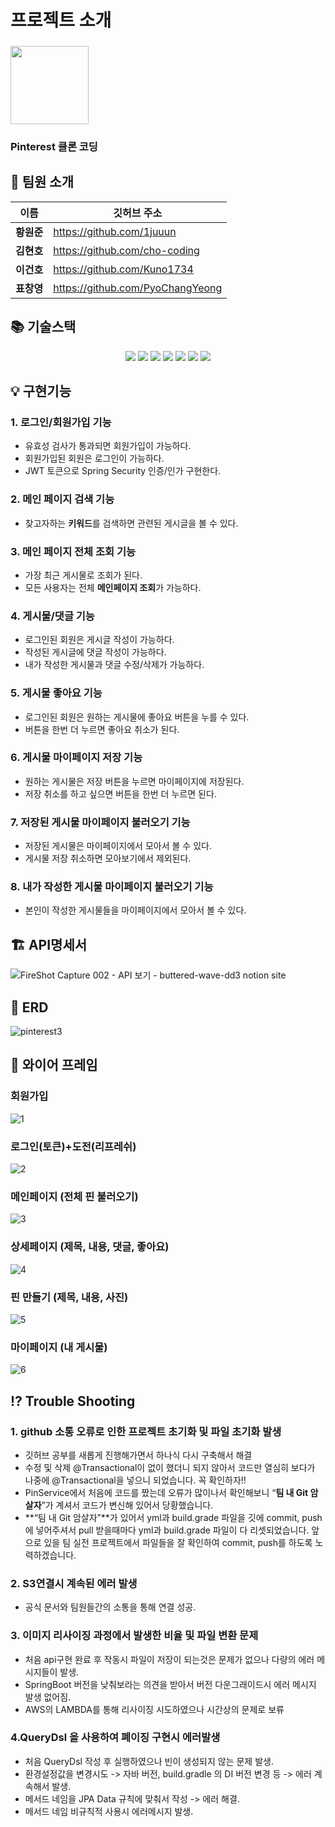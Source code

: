 # 프로젝트 소개
### <img src="https://cdn-icons-png.flaticon.com/512/145/145808.png" height="125px" /> 
### Pinterest 클론 코딩


## 👶 팀원 소개
| 이름 | 깃허브 주소 |
| --- | --- |
| **황원준** | https://github.com/1juuun |
| **김현호** | https://github.com/cho-coding |
| **이건호** | https://github.com/Kuno1734 |
| **표창영** | https://github.com/PyoChangYeong |


## 📚 기술스택
<div align="center">
	<img src="https://img.shields.io/badge/Java-007396?style=flat&logo=Java&logoColor=white" />
  <img src="https://img.shields.io/badge/Spring Boot-6DB33F?style=flat&logo=Spring Boot&logoColor=white" />
  <img src="https://img.shields.io/badge/Spring Security-6DB33F?style=flat&logo=Spring Security&logoColor=white" />
  <img src="https://img.shields.io/badge/Amazon S3-569A31?style=flat&logo=Amazon S3&logoColor=white" />
  <img src="https://img.shields.io/badge/Amazon RDS-527FFF?style=flat&logo=Amazon RDS&logoColor=white" />
  <img src="https://img.shields.io/badge/MySQL-4479A1?style=flat&logo=MySQL&logoColor=white" />
  <img src="https://img.shields.io/badge/Amazon EC2-FF9900?style=flat&logo=Amazon EC2&logoColor=white" />
</div>


## 💡 구현기능
### 1. 로그인/회원가입 기능
* 유효성 검사가 통과되면 회원가입이 가능하다.
* 회원가입된 회원은 로그인이 가능하다.
* JWT 토큰으로 Spring Security 인증/인가 구현한다.

### 2. 메인 페이지 검색 기능
* 찾고자하는 **키워드**를 검색하면 관련된 게시글을 볼 수 있다.

### 3. 메인 페이지 전체 조회 기능
* 가장 최근 게시물로 조회가 된다.
* 모든 사용자는 전체 **메인페이지 조회**가 가능하다.

### 4. 게시물/댓글 기능
* 로그인된 회원은 게시글 작성이 가능하다.
* 작성된 게시글에 댓글 작성이 가능하다.
* 내가 작성한 게시물과 댓글 수정/삭제가 가능하다.

### 5. 게시물 좋아요 기능
* 로그인된 회원은 원하는 게시물에 좋아요 버튼을 누를 수 있다.
* 버튼을 한번 더 누르면 좋아요 취소가 된다.

### 6. 게시물 마이페이지 저장 기능
* 원하는 게시물은 저장 버튼을 누르면 마이페이지에 저장된다.
* 저장 취소를 하고 싶으면 버튼을 한번 더 누르면 된다.

### 7. 저장된 게시물 마이페이지 불러오기 기능
* 저장된 게시물은 마이페이지에서 모아서 볼 수 있다.
* 게시물 저장 취소하면 모아보기에서 제외된다.

### 8. 내가 작성한 게시물 마이페이지 불러오기 기능
* 본인이 작성한 게시물들을 마이페이지에서 모아서 볼 수 있다.


## 🏗️ API명세서

![FireShot Capture 002 - API 보기 - buttered-wave-dd3 notion site](https://user-images.githubusercontent.com/107843779/223948275-b19bb8ff-2186-4a45-9260-203d275a5d9c.png)


## 🧱 ERD

![pinterest3](https://user-images.githubusercontent.com/107843779/223933731-60dc2fd6-bc18-4ae6-9260-73ef9c71afc7.png)


## 🔗 와이어 프레임

### 회원가입

![1](https://user-images.githubusercontent.com/107843779/223942415-4763f63f-7bf7-4777-914c-f32b51cc9fed.png)

### 로그인(토큰)+도전(리프레쉬)

![2](https://user-images.githubusercontent.com/107843779/223942447-e6cf47c8-6be6-46a9-8d0a-2ea47803cd3c.png)

### 메인페이지 (전체 핀 불러오기)

![3](https://user-images.githubusercontent.com/107843779/223942709-ddadd364-9d49-4bc7-97fc-76259bfed915.png)

### 상세페이지 (제목, 내용, 댓글, 좋아요)

![4](https://user-images.githubusercontent.com/107843779/223942777-7b9afc2e-5ae2-488c-9ced-c55e985acbf2.png)

### 핀 만들기 (제목, 내용, 사진)

![5](https://user-images.githubusercontent.com/107843779/223942976-9ed57f72-f1d5-42a6-afb9-8c7336468995.png)

### 마이페이지 (내 게시물)

![6](https://user-images.githubusercontent.com/107843779/223943044-e284b0db-0241-4635-b6f1-56608feb16bb.png)

## ⁉️ Trouble Shooting
### 1. github 소통 오류로 인한 프로젝트 초기화 및 파일 초기화 발생 
  - 깃허브 공부를 새롭게 진행해가면서 하나식 다시 구축해서 해결
  - 수정 및 삭제 @Transactional이 없이 했더니 되지 않아서 코드만 열심히 보다가 나중에 @Transactional을 넣으니 되었습니다. 꼭 확인하자!!
  - PinService에서 처음에 코드를 짰는데 오류가 많이나서 확인해보니 “**팀 내  Git 암살자**”가 계셔서 코드가 변신해 있어서 당황했습니다.
  - **“팀 내 Git 암살자”**가 있어서 yml과 build.grade 파일을 깃에 commit, push에 넣어주셔서 pull 받을때마다 yml과 build.grade 파일이 다 리셋되었습니다. 앞으로 있을 팀 실전 프로젝트에서 파일들을 잘 확인하여 commit, push를 하도록 노력하겠습니다.

### 2. S3연결시 계속된 에러 발생
  - 공식 문서와 팀원들간의 소통을 통해 연결 성공.

### 3. 이미지 리사이징 과정에서 발생한 비율 및 파일 변환 문제
 - 처음 api구현 완료 후 작동시 파일이 저장이 되는것은 문제가 없으나 다량의 에러 메시지들이 발생.
 - SpringBoot 버전을 낮춰보라는 의견을 받아서 버전 다운그래이드시 에러 메시지 발생 없어짐.
 - AWS의 LAMBDA를 통해 리사이징 시도하였으나 시간상의 문제로 보류

### 4.QueryDsl 을 사용하여 폐이징 구현시 에러발생
 - 처음 QueryDsl 작성 후 실행하였으나 빈이 생성되지 않는 문제 발생.
 - 환경설정값을 변경시도  -> 자바 버전, build.gradle 의 DI 버전 변경 등  -> 에러 계속해서 발생.
 - 메서드 네임을 JPA Data 규칙에 맞춰서 작성 -> 에러 해결.
 - 메서드 네임 비규칙적 사용시 에러메시지 발생. 
